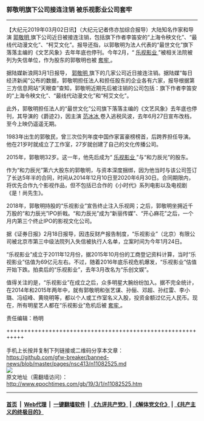 ### 郭敬明旗下公司接连注销 被乐视影业公司套牢
------------------------

<p>
 【大纪元2019年03月02日讯】（大纪元记者佟亦加综合报导）大陆知名作家和导演
 <a href="http://www.epochtimes.com/gb/tag/%E9%83%AD%E6%95%AC%E6%98%8E.html">
  郭敬明
 </a>
 旗下公司近日被接连注销，包括旗下作者李笛安的“上海令秧文化”、“最线代动漫文化”、“柯艾文化”。报导还指，以郭敬明为法人代表的“最世文化”旗下落落主编的《文艺风象》去年年底也停刊。今年2月，“
 <a href="http://www.epochtimes.com/gb/tag/%E4%B9%90%E8%A7%86%E5%BD%B1%E4%B8%9A.html">
  乐视影业
 </a>
 ”被相关法院被列为失信单位，作为股东的郭敬明也被
 <a href="http://www.epochtimes.com/gb/tag/%E5%A5%97%E7%89%A2.html">
  套牢
 </a>
 。
</p>
<p>
 据陆媒新浪网3月1日报导，
 <a href="http://www.epochtimes.com/gb/tag/%E9%83%AD%E6%95%AC%E6%98%8E.html">
  郭敬明
 </a>
 旗下的几家公司近日接连注销。据陆媒“每日经济新闻”公布的数据，郭敬明担任法人和担任股东的企业各有六家，报导根据第三方信息网站“天眼查”查知，郭敬明近期先后被注销的公司包括：旗下作者李笛安的“上海令秧文化”、“最线代动漫文化”和“柯艾文化”。
</p>
<p>
 此外，郭敬明担任法人的“最世文化”公司旗下落落主编的《文艺风象》去年底也停刊，其导演的《爵迹2》，因主演
 <a href="http://www.epochtimes.com/gb/tag/%E8%8C%83%E5%86%B0%E5%86%B0.html">
  范冰冰
 </a>
 卷入逃税风波，去年6月27日宣布改档，至今上映仍遥遥无期。
</p>
<p>
 1983年出生的郭敬民，曾三次位列年度中国作家富豪榜榜首，后跨界担任导演。他在21岁时就成立了工作室，27岁就创建了自己的文化传播公司。
</p>
<p>
 2015年，郭敬明32岁。这一年，他先后成为“
 <a href="http://www.epochtimes.com/gb/tag/%E4%B9%90%E8%A7%86%E5%BD%B1%E4%B8%9A.html">
  乐视影业
 </a>
 ”与“和力辰光”的股东。
</p>
<p>
 作为“和力辰光”第六大股东的郭敬明，与资本深度捆绑，因为他当时与该公司签订了长达5年半的合同，时间从2014年12月10日至2020年6月30日。合同期限内，将优先合作九个影视作品，但不包括已合作的《小时代》系列电影以及电视剧《是！尚先生》。
</p>
<p>
 2018年，郭敬明持股的“乐视影业”宣告终止注入乐视网；之后，郭敬明坐拥近千万股的“和力辰光”IPO折戟。“和力辰光”成为“新丽传媒”、“开心麻花”之后，一个月内第三个终止IPO的影视文化公司。
</p>
<p>
 据《证券日报》2月18日报导，因违反财产报告制度，“乐视影业”（北京）有限公司被北京市第三中级法院列入失信被执行人名单，立案时间为今年1月24日。
</p>
<p>
 “乐视影业”成立于2011年12月份，据2015年10月份的工商登记资料计算，当时“乐视影业”估值为69亿元左右。不过，随着2016年底乐视危机爆发，“乐视影业”估值开始下跌。拍卖后的“乐视影业”，去年3月改名为“乐创文娱”。
</p>
<p>
 值得关注的是，“乐视影业”在成立之后，众多明星大腕纷纷加入。据不完全统计，在2014年和2015年两年中，就有郭敬明和张艺谋、孙俪、邓超、孙红雷、李小璐、冯绍峰、黄晓明等，都以个人或工作室名义入股，投资金额过亿元人民币。现在，所有明星艺人都在“乐视影业”危机后被
 <a href="http://www.epochtimes.com/gb/tag/%E5%A5%97%E7%89%A2.html">
  套牢
 </a>
 。
</p>
<p>
 责任编辑：杨明
</p>

+++++++++++++++++++++++++++++++++++++++++++++++++++++++++++<br/><br/>
手机上长按并复制下列链接或二维码分享本文章：<br/>
https://github.com/gfw-breaker/banned-news/blob/master/pages/nsc413/n11082525.md <br/>
<a href='https://github.com/gfw-breaker/banned-news/blob/master/pages/nsc413/n11082525.md'><img src='https://github.com/gfw-breaker/banned-news/blob/master/pages/nsc413/n11082525.md.png'/></a> <br/>
原文地址（需翻墙访问）：http://www.epochtimes.com/gb/19/3/1/n11082525.htm


------------------------
#### [首页](https://github.com/gfw-breaker/banned-news/blob/master/README.md) &nbsp;|&nbsp; [Web代理](https://github.com/labour-camp/helloworld) &nbsp;|&nbsp; [一键翻墙软件](https://github.com/gfw-breaker/nogfw/blob/master/README.md) &nbsp;| [《九评共产党》](https://github.com/gfw-breaker/9ping.md/blob/master/README.md#九评之一评共产党是什么) | [《解体党文化》](https://github.com/gfw-breaker/jtdwh.md/blob/master/README.md) | [《共产主义的终极目的》](https://github.com/gfw-breaker/gczydzjmd.md/blob/master/README.md)

